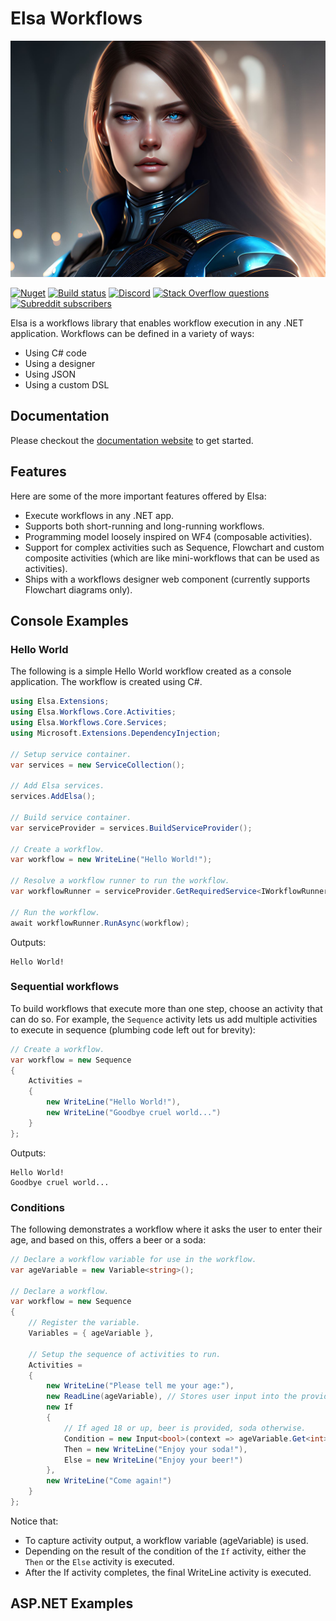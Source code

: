 # Elsa Workflows

<a href="https://elsa-workflows.github.io/elsa-core/tree/v3">
  <p align="center">
    <img src="./artwork/android-elsa-portrait.png" alt="Elsa">
  </p>
</a>

[![Nuget](https://img.shields.io/nuget/v/elsa)](https://www.nuget.org/packages/Elsa/)
[![Build status](https://github.com/elsa-workflows/elsa-core/actions/workflows/ci.yml/badge.svg?branch=v3)](https://github.com/elsa-workflows/elsa-core/actions/workflows/ci.yml)
[![Discord](https://img.shields.io/discord/814605913783795763?label=chat&logo=discord)](https://discord.gg/hhChk5H472)
[![Stack Overflow questions](https://img.shields.io/badge/stackoverflow-elsa_workflows-orange.svg)]( http://stackoverflow.com/questions/tagged/elsa-workflows )
[![Subreddit subscribers](https://img.shields.io/reddit/subreddit-subscribers/elsaworkflows?style=social)](https://www.reddit.com/r/elsaworkflows/)

Elsa is a workflows library that enables workflow execution in any .NET application. Workflows can be defined in a variety of ways:

- Using C# code
- Using a designer
- Using JSON
- Using a custom DSL

## Documentation
Please checkout the [documentation website](https://v3.elsaworkflows.io/) to get started.

## Features

Here are some of the more important features offered by Elsa:

- Execute workflows in any .NET app.
- Supports both short-running and long-running workflows.
- Programming model loosely inspired on WF4 (composable activities).
- Support for complex activities such as Sequence, Flowchart and custom composite activities (which are like mini-workflows that can be used as activities).
- Ships with a workflows designer web component (currently supports Flowchart diagrams only).

## Console Examples

### Hello World

The following is a simple Hello World workflow created as a console application. The workflow is created using C#.

```csharp
using Elsa.Extensions;
using Elsa.Workflows.Core.Activities;
using Elsa.Workflows.Core.Services;
using Microsoft.Extensions.DependencyInjection;

// Setup service container.
var services = new ServiceCollection();

// Add Elsa services.
services.AddElsa();

// Build service container.
var serviceProvider = services.BuildServiceProvider();

// Create a workflow.
var workflow = new WriteLine("Hello World!");

// Resolve a workflow runner to run the workflow.
var workflowRunner = serviceProvider.GetRequiredService<IWorkflowRunner>();

// Run the workflow.
await workflowRunner.RunAsync(workflow);
```

Outputs:

```shell
Hello World!
```

### Sequential workflows

To build workflows that execute more than one step, choose an activity that can do so. For example, the `Sequence` activity lets us add multiple activities to execute in sequence (plumbing code left out for brevity):

```csharp
// Create a workflow.
var workflow = new Sequence
{
    Activities =
    {
        new WriteLine("Hello World!"), 
        new WriteLine("Goodbye cruel world...")
    }
};
```

Outputs:

```shell
Hello World!
Goodbye cruel world...
```

### Conditions

The following demonstrates a workflow where it asks the user to enter their age, and based on this, offers a beer or a soda:

```csharp
// Declare a workflow variable for use in the workflow.
var ageVariable = new Variable<string>();

// Declare a workflow.
var workflow = new Sequence
{
    // Register the variable.
    Variables = { ageVariable }, 
    
    // Setup the sequence of activities to run.
    Activities =
    {
        new WriteLine("Please tell me your age:"), 
        new ReadLine(ageVariable), // Stores user input into the provided variable.,
        new If
        {
            // If aged 18 or up, beer is provided, soda otherwise.
            Condition = new Input<bool>(context => ageVariable.Get<int>(context) < 18),
            Then = new WriteLine("Enjoy your soda!"),
            Else = new WriteLine("Enjoy your beer!")
        },
        new WriteLine("Come again!")
    }
};
```

Notice that:

- To capture activity output, a workflow variable (ageVariable) is used.
- Depending on the result of the condition of the `If` activity, either the `Then` or the `Else` activity is executed.
- After the If activity completes, the final WriteLine activity is executed.

 ## ASP.NET Examples